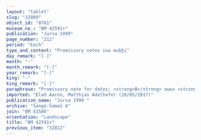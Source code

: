 ```yaml
---
layout: "tablet"
slug: "32809"
object_id: "8761"
museum_no_: "BM 42591+"
publication: "Jursa 1999"
page_number: "212"
period: "Each"
type_and_content: "Promissory notes ina muẖẖi"
day_remark: "[-]"
month: "-"
month_remark: "[-]"
year_remark: "[-]"
king: "-"
king_remark: "[-]"
paraphrase: "Promissory note for dates: <strong>B</strong> owes <strong>A</strong> 21 kor of dates. He is to pay in Arahsamna at the <em>ma&scaron;ennu</em>-canal. Clauses finalising earlier debts against <strong>B</strong> follow. 3 witnesses and the scribe: broken name/Bēl-nādin-apli//Rab-ban&ecirc;.<br /> &nbsp;<br /> <strong>A</strong> = Nab&ucirc;-uballiṭ/Ṭābia; <strong>B</strong> = Bēl-rēmanni/Mu&scaron;eb&scaron;i-Marduk//&Scaron;ang&ucirc;-&Scaron;ama&scaron;"
imported: "Elad Aaron, Matthias Adelhofer (20/05/2017)"
publication_name: "Jursa 1999 "
archive: "Šangû-Šamaš A"
join: "BM 43586"
orientation: "Landscape"
title: "BM 42591+"
previous_item: "32812"
---
```

